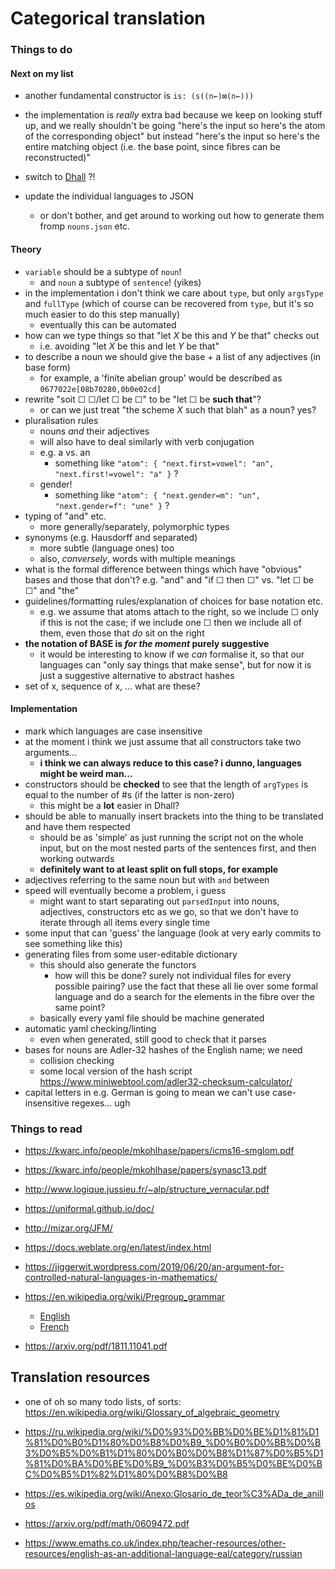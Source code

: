 # Categorical translation

### Things to do

#### Next on my list

- another fundamental constructor is `is: (s((n←)⊠(n←)))`

- the implementation is *really* extra bad because we keep on looking stuff up, and we really shouldn't be going "here's the input so here's the atom of the corresponding object" but instead "here's the input so here's the entire matching object (i.e. the base point, since fibres can be reconstructed)"

- switch to [Dhall](https://github.com/dhall-lang/dhall-lang) ?!
- update the individual languages to JSON
    + or don't bother, and get around to working out how to generate them fromp `nouns.json` etc.

#### Theory

- `variable` should be a subtype of `noun`!
    + and `noun` a subtype of `sentence`! (yikes)
- in the implementation i don't think we care about `type`, but only `argsType` and `fullType` (which of course can be recovered from `type`, but it's so much easier to do this step manually)
    + eventually this can be automated
- how can we type things so that "let $X$ be this and $Y$ be that" checks out
    + i.e. avoiding "let $X$ be this and let $Y$ be that"
- to describe a noun we should give the base + a list of any adjectives (in base form)
    + for example, a 'finite abelian group' would be described as `0677022e[08b70280,0b0e02cd]`
- rewrite "soit ☐ ☐/let ☐ be ☐" to be "let ☐ be **such that**"?
    + or can we just treat "the scheme $X$ such that blah" as a noun? yes?
- pluralisation rules
    + nouns _and_ their adjectives
    + will also have to deal similarly with verb conjugation
    + e.g. a vs. an
        * something like `"atom": { "next.first=vowel": "an", "next.first!=vowel": "a" }` ?
    + gender!
        * something like `"atom": { "next.gender=m": "un", "next.gender=f": "une" }` ?
- typing of "and" etc.
    + more generally/separately, polymorphic types
- synonyms (e.g. Hausdorff and separated)
    + more subtle (language ones) too
    + also, _conversely_, words with multiple meanings
- what is the formal difference between things which have "obvious" bases and those that don't? e.g. "and" and "if ☐ then ☐" vs. "let ☐ be ☐" and "the"
- guidelines/formatting rules/explanation of choices for base notation etc.
    + e.g. we assume that atoms attach to the right, so we include ☐ only if this is not the case; if we include one ☐ then we include all of them, even those that _do_ sit on the right
- **the notation of BASE is _for the moment_ purely suggestive**
    + it would be interesting to know if we _can_ formalise it, so that our languages can "only say things that make sense", but for now it is just a suggestive alternative to abstract hashes
- set of x, sequence of x, ... what are these?

#### Implementation

- mark which languages are case insensitive
- at the moment i think we just assume that all constructors take two arguments...
    + **i think we can always reduce to this case? i dunno, languages might be weird man...**
- constructors should be **checked** to see that the length of `argTypes` is equal to the number of #s (if the latter is non-zero)
    + this might be a **lot** easier in Dhall?
- should be able to manually insert brackets into the thing to be translated and have them respected
    + should be as 'simple' as just running the script not on the whole input, but on the most nested parts of the sentences first, and then working outwards
    + **definitely want to at least split on full stops, for example**
- adjectives referring to the same noun but with `and` between
- speed will eventually become a problem, i guess
    + might want to start separating out `parsedInput` into nouns, adjectives, constructors etc as we go, so that we don't have to iterate through all items every single time
- some input that can 'guess' the language (look at very early commits to see something like this)
- generating files from some user-editable dictionary
    + this should also generate the functors
        * how will this be done? surely not individual files for every possible pairing? use the fact that these all lie over some formal language and do a search for the elements in the fibre over the same point?
    + basically every yaml file should be machine generated
- automatic yaml checking/linting
    + even when generated, still good to check that it parses
- bases for nouns are Adler-32 hashes of the English name; we need
    + collision checking
    + some local version of the hash script https://www.miniwebtool.com/adler32-checksum-calculator/
- capital letters in e.g. German is going to mean we can't use case-insensitive regexes... ugh

### Things to read

- https://kwarc.info/people/mkohlhase/papers/icms16-smglom.pdf

- https://kwarc.info/people/mkohlhase/papers/synasc13.pdf
- http://www.logique.jussieu.fr/~alp/structure_vernacular.pdf
- https://uniformal.github.io/doc/

- http://mizar.org/JFM/

- https://docs.weblate.org/en/latest/index.html

- https://jiggerwit.wordpress.com/2019/06/20/an-argument-for-controlled-natural-languages-in-mathematics/

- https://en.wikipedia.org/wiki/Pregroup_grammar
    + [English](http://www.math.mcgill.ca/barr/lambek/pdffiles/Pregrammars.pdf)
    + [French](https://hal-lirmm.ccsd.cnrs.fr/file/index/docid/306504/filename/PrellerPrince-LinearParsing.pdf)

- https://arxiv.org/pdf/1811.11041.pdf

## Translation resources

- one of oh so many todo lists, of sorts: https://en.wikipedia.org/wiki/Glossary_of_algebraic_geometry

- https://ru.wikipedia.org/wiki/%D0%93%D0%BB%D0%BE%D1%81%D1%81%D0%B0%D1%80%D0%B8%D0%B9_%D0%B0%D0%BB%D0%B3%D0%B5%D0%B1%D1%80%D0%B0%D0%B8%D1%87%D0%B5%D1%81%D0%BA%D0%BE%D0%B9_%D0%B3%D0%B5%D0%BE%D0%BC%D0%B5%D1%82%D1%80%D0%B8%D0%B8
- https://es.wikipedia.org/wiki/Anexo:Glosario_de_teor%C3%ADa_de_anillos
- https://arxiv.org/pdf/math/0609472.pdf
- https://www.emaths.co.uk/index.php/teacher-resources/other-resources/english-as-an-additional-language-eal/category/russian


